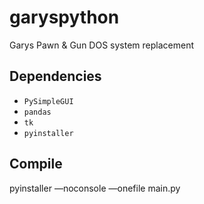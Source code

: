 # garyspython
Garys Pawn &amp; Gun DOS system replacement

## Dependencies
- `PySimpleGUI`
- `pandas`
- `tk`
- `pyinstaller`

## Compile
pyinstaller —noconsole —onefile main.py

